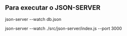 ## Para executar o JSON-SERVER
json-server --watch db.json

json-server --watch ./src/json-server/index.js --port 3000
